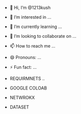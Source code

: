 - 👋 Hi, I’m @1213kush
- 👀 I’m interested in ...
- 🌱 I’m currently learning ...
- 💞️ I’m looking to collaborate on ...
- 📫 How to reach me ...
- 😄 Pronouns: ...
- ⚡ Fun fact: ...

- REQUIRMNETS ..
- GOOGLE COLOAB
- NETWROKX
- DATASET

<!---
1213kush/1213kush is a ✨ special ✨ repository because its `README.md` (this file) appears on your GitHub profile.
Requiremts :- Colab,Jupitir 
Certainly! Here are a few lines about projects involving GAN (Generative Adversarial Networks) for anime face generation:

1. **Introduction to Anime Face Generation with GANs:**
   GANs have revolutionized the field of computer vision by enabling the generation of highly realistic images. One particularly exciting application is the generation of anime faces, where GAN models are trained on extensive datasets of anime characters to create new, unique faces that closely mimic the style of the original artwork.

2. **Popular Anime Face Generation Projects:**
   - **StyleGAN for Anime Faces:** StyleGAN, developed by NVIDIA, has been adapted for anime face generation by training on large anime datasets. It allows for the manipulation of various facial attributes, resulting in high-quality, customizable anime characters.
   - **AnimeGAN:** AnimeGAN is a project specifically tailored to generate anime-style images. It leverages the power of GANs to transform real-world photos into anime-style artwork, providing a fun and engaging tool for artists and enthusiasts.
   - **DeepAnime:** DeepAnime uses advanced GAN architectures to create novel anime characters. By fine-tuning models on diverse anime datasets, it produces a wide range of faces with different expressions, hairstyles, and accessories.

3. **Applications of GAN-Generated Anime Faces:**
   GAN-generated anime faces have numerous applications in the entertainment and creative industries. They can be used for character design in video games, animation projects, and comics. Additionally, these models offer a powerful tool for artists looking to experiment with new styles and character concepts without the need for extensive manual drawing.

4. **Technical Challenges and Innovations:**
   Developing GAN models for anime face generation involves several technical challenges, including ensuring the coherence and consistency of facial features, handling different art styles, and maintaining high resolution. Innovations in network architecture, loss functions, and data augmentation have significantly improved the quality and diversity of generated faces.

5. **Future Directions:**
   The future of GAN-based anime face generation looks promising, with ongoing research aimed at enhancing the realism and controllability of generated images. Future advancements may include more sophisticated style transfer techniques, better integration with animation pipelines, and improved user interfaces for interactive character creation.

By leveraging GANs for anime face generation, we are not only pushing the boundaries of AI in art but also opening new avenues for creativity and innovation in digital content creation.
